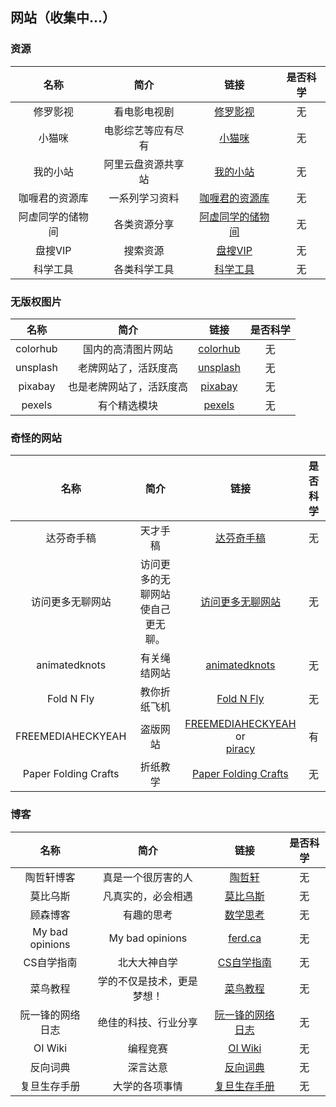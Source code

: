 ## 网站（收集中...）

### 资源

| 名称 | 简介 | 链接 | 是否科学 |
| :-: | :-: | :-: | :-: |
| 修罗影视 | 看电影电视剧 | [修罗影视](https://www.xlys.me/) | 无 |
| 小猫咪 | 电影综艺等应有尽有 | [小猫咪](https://zy.xiaomaomi.cc/) | 无 |
| 我的小站 | 阿里云盘资源共享站 | [我的小站](https://pan666.net/) | 无 |
| 咖喱君的资源库 | 一系列学习资料 | [咖喱君的资源库](https://link3.cc/galijun) | 无 |
| 阿虚同学的储物间 | 各类资源分享 | [阿虚同学的储物间](https://axutongxue.com/) | 无 |
| 盘搜VIP | 搜索资源 | [盘搜VIP](https://www.pansou.vip/) | 无 |
| 科学工具 | 各类科学工具 | [科学工具](https://www.kexuegongju.com/) | 无 |

### 无版权图片

| 名称 | 简介 | 链接 | 是否科学 |
| :-: | :-: | :-: | :-: |
| colorhub | 国内的高清图片网站 | [colorhub](https://colorhub.me/) | 无 |
| unsplash | 老牌网站了，活跃度高 | [unsplash](https://unsplash.com/) | 无 |
| pixabay | 也是老牌网站了，活跃度高 | [pixabay](https://pixabay.com/) | 无 |
| pexels | 有个精选模块 | [pexels](https://www.pexels.com/) | 无 |

### 奇怪的网站

| 名称 | 简介 | 链接 | 是否科学 |
| :-: | :-: | :-: | :-: |
| 达芬奇手稿 | 天才手稿 | [达芬奇手稿](http://www.drawingsofleonardo.org/) | 无 |
| 访问更多无聊网站 | 访问更多的无聊网站使自己更无聊。 | [访问更多无聊网站](https://theuselessweb.com/) | 无 |
| animatedknots | 有关绳结网站 | [animatedknots](https://www.animatedknots.com/) | 无 |
| Fold N Fly | 教你折纸飞机 | [Fold N Fly](https://www.foldnfly.com/) | 无 |
| FREEMEDIAHECKYEAH | 盗版网站 | [FREEMEDIAHECKYEAH](https://www.reddit.com/r/FREEMEDIAHECKYEAH/wiki/index/) or<br />[piracy](https://rentry.org/Piracy-BG) | 有 |
| Paper Folding Crafts | 折纸教学 | [Paper Folding Crafts](https://www.origamiway.com/paper-folding-crafts-step-by-step.shtml) | 无 |

### 博客

| 名称 | 简介 | 链接 | 是否科学 |
| :-: | :-: | :-: | :-: |
| 陶哲轩博客 | 真是一个很厉害的人 | [陶哲轩](https://terrytao.wordpress.com/) | 无 |
| 莫比乌斯 | 凡真实的，必会相遇 | [莫比乌斯](https://onojyun.com) | 无 |
| 顾森博客 | 有趣的思考 | [数学思考](http://www.matrix67.com/) | 无 |
| My bad opinions | My bad opinions | [ferd.ca](https://ferd.ca/) | 无 |
| CS自学指南 | 北大大神自学 | [CS自学指南](https://csdiy.wiki/) | 无 |
| 菜鸟教程 | 学的不仅是技术，更是梦想！ | [菜鸟教程](https://www.runoob.com/) | 无 |
| 阮一锋的网络日志 | 绝佳的科技、行业分享 | [阮一锋的网络日志](https://www.ruanyifeng.com/blog/) | 无 |
| OI Wiki | 编程竞赛 | [OI Wiki](https://oi-wiki.org/) | 无 |
| 反向词典 | 深言达意 | [反向词典](https://www.shenyandayi.com/) | 无 |
| 复旦生存手册 | 大学的各项事情 | [复旦生存手册](https://fudanmanual.github.io/FudanManual/Intro/) | 无 |
